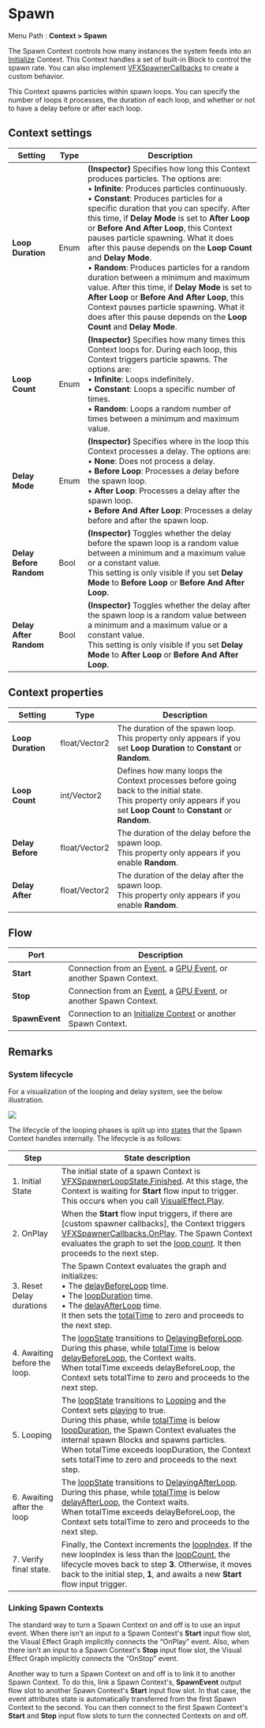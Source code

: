 # Spawn

Menu Path : **Context > Spawn**

The Spawn Context controls how many instances the system feeds into an [Initialize](Context-Initialze.md) Context. This Context handles a set of built-in Block to control the spawn rate. You can also implement  [VFXSpawnerCallbacks](https://docs.unity3d.com/ScriptReference/VFX.VFXSpawnerCallbacks.html) to create a custom behavior.

This Context spawns particles within spawn loops. You can specify the number of loops it processes, the duration of each loop, and whether or not to have a delay before or after each loop.

## Context settings

| **Setting**             | **Type** | **Description**                                              |
| ----------------------- | -------- | ------------------------------------------------------------ |
| **Loop Duration**       | Enum     | **(Inspector)** Specifies how long this Context produces particles. The options are:<br/>&#8226; **Infinite**: Produces particles continuously.<br/>&#8226; **Constant**: Produces particles for a specific duration that you can specify. After this time, if **Delay Mode** is set to **After Loop** or **Before And After Loop**, this Context pauses particle spawning. What it does after this pause depends on the **Loop Count** and **Delay Mode**.<br/>&#8226; **Random**: Produces particles for a random duration between a minimum and maximum value. After this time, if **Delay Mode** is set to **After Loop** or **Before And After Loop**, this Context pauses particle spawning. What it does after this pause depends on the **Loop Count** and **Delay Mode**. |
| **Loop Count**          | Enum     | **(Inspector)** Specifies how many times this Context loops for. During each loop, this Context triggers particle spawns. The options are:<br/>&#8226; **Infinite**: Loops indefinitely.<br/>&#8226; **Constant**: Loops a specific number of times.<br/>&#8226; **Random**: Loops a random number of times between a minimum and maximum value. |
| **Delay Mode**          | Enum     | **(Inspector)** Specifies where in the loop this Context processes a delay. The options are:<br/>&#8226; **None**: Does not process a delay.<br/>&#8226; **Before Loop**: Processes a delay before the spawn loop.<br/>&#8226; **After Loop**: Processes a delay after the spawn loop.<br/>&#8226; **Before And After Loop**: Processes a delay before and after the spawn loop. |
| **Delay Before Random** | Bool     | **(Inspector)** Toggles whether the delay before the spawn loop is a random value between a minimum and a maximum value or a constant value.<br/>This setting is only visible if you set **Delay Mode** to **Before Loop** or **Before And After Loop**. |
| **Delay After Random**  | Bool     | **(Inspector)** Toggles whether the delay after the spawn loop is a random value between a minimum and a maximum value or a constant value.<br/>This setting is only visible if you set **Delay Mode** to **After Loop** or **Before And After Loop**. |

## Context properties

| **Setting**       | **Type**      | **Description**                                              |
| ----------------- | ------------- | ------------------------------------------------------------ |
| **Loop Duration** | float/Vector2 | The duration of the spawn loop.<br/>This property only appears if you set **Loop Duration** to **Constant** or **Random**. |
| **Loop Count**    | int/Vector2   | Defines how many loops the Context processes before going back to the initial state.<br/>This property only appears if you set **Loop Count** to **Constant** or **Random**. |
| **Delay Before**  | float/Vector2 | The duration of the delay before the spawn loop.<br/>This property only appears if you enable **Random**. |
| **Delay After**   | float/Vector2 | The duration of the delay after the spawn loop.<br/>This property only appears if you enable **Random**. |

## Flow

| **Port**       | **Description**                                              |
| -------------- | ------------------------------------------------------------ |
| **Start**      | Connection from an [Event](Context-Event.md), a [GPU Event](Context-GPUEvent.md), or another Spawn Context. |
| **Stop**       | Connection from an [Event](Context-Event.md), a [GPU Event](Context-GPUEvent.md), or another Spawn Context. |
| **SpawnEvent** | Connection to an [Initialize Context](Context-Initialize.md) or another Spawn Context. |

## Remarks

### System lifecycle

For a visualization of the looping and delay system, see the below illustration.

![](Images/Context-SpawnVisualization.png)

The lifecycle of the looping phases is split up into [states](https://docs.unity3d.com/ScriptReference/VFX.VFXSpawnerLoopState.html) that the Spawn Context handles internally. The lifecycle is as follows:

| **Step**                     | **State description**                                        |
| ---------------------------- | ------------------------------------------------------------ |
| 1. Initial State             | The initial state of a spawn Context is [VFXSpawnerLoopState.Finished](https://docs.unity3d.com/Documentation/ScriptReference/VFX.VFXSpawnerLoopState.Finished.html). At this stage, the Context is waiting for **Start** flow input to trigger. This occurs when you call [VisualEffect.Play](https://docs.unity3d.com/Documentation/ScriptReference/VFX.VisualEffect.Play.html). |
| 2. OnPlay                    | When the **Start** flow input triggers, if there are [custom spawner callbacks], the Context triggers [VFXSpawnerCallbacks.OnPlay](https://docs.unity3d.com/Documentation/ScriptReference/VFX.VFXSpawnerCallbacks.OnPlay.html). The Spawn Context evaluates the graph to set the [loop count](https://docs.unity3d.com/ScriptReference/VFX.VFXSpawnerState-loopCount.html). It then proceeds to the next step. |
| 3. Reset Delay durations     | The Spawn Context evaluates the graph and initializes:<br/>&#8226; The [delayBeforeLoop](https://docs.unity3d.com/ScriptReference/VFX.VFXSpawnerState-delayBeforeLoop.html) time.<br/>&#8226; The [loopDuration](https://docs.unity3d.com/ScriptReference/VFX.VFXSpawnerState-loopDuration.html) time.<br/>&#8226; The [delayAfterLoop](https://docs.unity3d.com/ScriptReference/VFX.VFXSpawnerState-delayAfterLoop.html) time.<br/>It then sets the [totalTime](https://docs.unity3d.com/ScriptReference/VFX.VFXSpawnerState-totalTime.html) to zero and proceeds to the next step. |
| 4. Awaiting before the loop. | The [loopState](https://docs.unity3d.com/Documentation/ScriptReference/VFX.VFXSpawnerState-loopState.html) transitions to [DelayingBeforeLoop](https://docs.unity3d.com/Documentation/ScriptReference/VFX.VFXSpawnerLoopState.DelayingBeforeLoop.html). <br/>During this phase, while [totalTime](https://docs.unity3d.com/ScriptReference/VFX.VFXSpawnerState-totalTime.html) is below [delayBeforeLoop](https://docs.unity3d.com/ScriptReference/VFX.VFXSpawnerState-delayBeforeLoop.html), the Context waits. <br/>When totalTime exceeds delayBeforeLoop, the Context sets totalTime to zero and proceeds to the next step. |
| 5. Looping                   | The [loopState](https://docs.unity3d.com/Documentation/ScriptReference/VFX.VFXSpawnerState-loopState.html) transitions to [Looping](https://docs.unity3d.com/Documentation/ScriptReference/VFX.VFXSpawnerLoopState.Looping.html) and the Context sets [playing](https://docs.unity3d.com/Documentation/ScriptReference/VFX.VFXSpawnerState-playing.html) to true.<br/>During this phase, while [totalTime](https://docs.unity3d.com/ScriptReference/VFX.VFXSpawnerState-totalTime.html) is below [loopDuration](https://docs.unity3d.com/ScriptReference/VFX.VFXSpawnerState-loopDuration.html), the Spawn Context evaluates the internal spawn Blocks and spawns particles.<br/>When totalTime exceeds loopDuration, the Context sets totalTime to zero and proceeds to the next step. |
| 6. Awaiting after the loop   | The [loopState](https://docs.unity3d.com/Documentation/ScriptReference/VFX.VFXSpawnerState-loopState.html) transitions to [DelayingAfterLoop](https://docs.unity3d.com/Documentation/ScriptReference/VFX.VFXSpawnerLoopState.DelayingAfterLoop.html). <br/>During this phase, while [totalTime](https://docs.unity3d.com/ScriptReference/VFX.VFXSpawnerState-totalTime.html) is below [delayAfterLoop](https://docs.unity3d.com/ScriptReference/VFX.VFXSpawnerState-delayAfterLoop.html), the Context waits. <br/>When totalTime exceeds delayBeforeLoop, the Context sets totalTime to zero and proceeds to the next step. |
| 7. Verify final state.       | Finally, the Context increments the [loopIndex](https://docs.unity3d.com/Documentation/ScriptReference/VFX.VFXSpawnerState-loopIndex.html). If the new loopIndex is less than the [loopCount](https://docs.unity3d.com/ScriptReference/VFX.VFXSpawnerState-loopCount.html), the lifecycle moves back to step **3**. Otherwise, it moves back to the initial step, **1**, and awaits a new **Start** flow input trigger. |

### Linking Spawn Contexts

The standard way to turn a Spawn Context on and off is to use an input event. When there isn’t an input to a Spawn Context's **Start** input flow slot, the Visual Effect Graph implicitly connects the “OnPlay” event. Also, when there isn't an input to a Spawn Context's **Stop** input flow slot, the Visual Effect Graph implicitly connects the “OnStop” event.

Another way to turn a Spawn Context on and off is to link it to another Spawn Context. To do this, link a Spawn Context's, **SpawnEvent** output flow slot to another Spawn Context's **Start** input flow slot. In that case, the event attributes state is automatically transferred from the first Spawn Context to the second. You can then connect to the first Spawn Context's **Start** and **Stop** input flow slots to turn the connected Contexts on and off.
